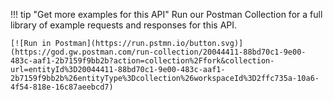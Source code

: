 !!! tip "Get more examples for this API"
    Run our Postman Collection for a full library of example requests and responses for this API.

    [![Run in Postman](https://run.pstmn.io/button.svg)](https://god.gw.postman.com/run-collection/20044411-88bd70c1-9e00-483c-aaf1-2b7159f9bb2b?action=collection%2Ffork&collection-url=entityId%3D20044411-88bd70c1-9e00-483c-aaf1-2b7159f9bb2b%26entityType%3Dcollection%26workspaceId%3D2ffc735a-10a6-4f54-818e-16c87aeebcd7)